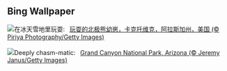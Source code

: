 ## Bing Wallpaper
![](https://www.bing.com/th?id=OHR.PolarBearCubs_ZH-CN2913942257_UHD.jpg&w=1000)在冰天雪地里玩耍:&nbsp;&ensp;[玩耍的北极熊幼崽，卡克托维克，阿拉斯加州，美国 (© Piriya Photography/Getty Images)](https://www.bing.com/th?id=OHR.PolarBearCubs_ZH-CN2913942257_UHD.jpg)
<br><br/>
![](https://www.bing.com/th?id=OHR.GrandCanyonWinter_EN-US3010552047_UHD.jpg&w=1000)Deeply chasm-matic:&nbsp;&ensp;[Grand Canyon National Park, Arizona (© Jeremy Janus/Getty Images)](https://www.bing.com/th?id=OHR.GrandCanyonWinter_EN-US3010552047_UHD.jpg)
<br><br/>
